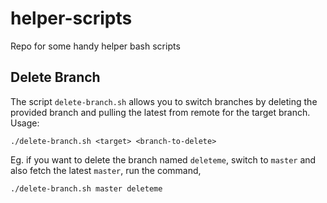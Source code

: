 # helper-scripts
Repo for some handy helper bash scripts

## Delete Branch

The script `delete-branch.sh` allows you to switch branches by deleting the provided branch and pulling the latest from remote for the target branch.
Usage:
```
./delete-branch.sh <target> <branch-to-delete>
```

Eg. if you want to delete the branch named `deleteme`, switch to `master` and also fetch the latest `master`, run the command,
```
./delete-branch.sh master deleteme
```
